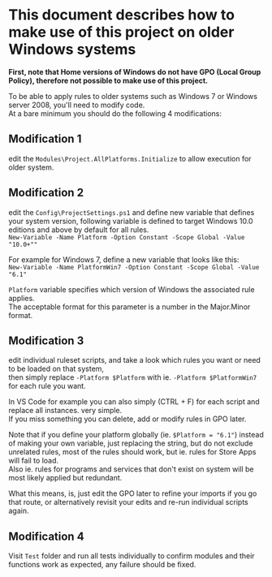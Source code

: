 
# This document describes how to make use of this project on older Windows systems

**First, note that Home versions of Windows do not have GPO (Local Group Policy),
therefore not possible to make use of this project.**

To be able to apply rules to older systems such as Windows 7 or Windows server 2008,
you'll need to modify code.\
At a bare minimum you should do the following 4 modifications:

## Modification 1

edit the `Modules\Project.AllPlatforms.Initialize` to allow execution for older system.

## Modification 2

edit the `Config\ProjectSettings.ps1` and define new variable that defines your system version,
following variable is defined to target Windows 10.0 editions and above by default for all rules.\
```New-Variable -Name Platform -Option Constant -Scope Global -Value "10.0+""```

For example for Windows 7, define a new variable that looks like this:\
```New-Variable -Name PlatformWin7 -Option Constant -Scope Global -Value "6.1"```

`Platform` variable specifies which version of Windows the associated rule applies.\
The acceptable format for this parameter is a number in the Major.Minor format.

## Modification 3

edit individual ruleset scripts, and take a look which rules you want or need to be loaded on
that system,\
then simply replace ```-Platform $Platform``` with ie. ```-Platform $PlatformWin7```
for each rule you want.

In VS Code for example you can also simply (CTRL + F) for each script and replace all instances.
very simple.\
If you miss something you can delete, add or modify rules in GPO later.

Note that if you define your platform globally (ie. ```$Platform = "6.1"```) instead of making your
own variable, just replacing the string, but do not exclude unrelated rules,
most of the rules should work, but ie. rules for Store Apps will fail to load.\
Also ie. rules for programs and services that don't exist on system will be most likely applied
but redundant.

What this means, is, just edit the GPO later to refine your imports if you go that route,
or alternatively revisit your edits and re-run individual scripts again.

## Modification 4

Visit `Test` folder and run all tests individually to confirm modules and their functions work as
expected, any failure should be fixed.
